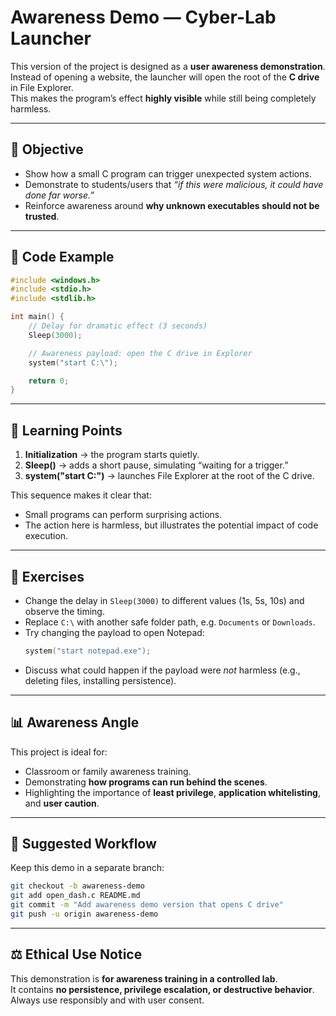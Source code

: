 # Awareness Demo — Cyber-Lab Launcher

This version of the project is designed as a **user awareness demonstration**.  
Instead of opening a website, the launcher will open the root of the **C drive** in File Explorer.  
This makes the program’s effect **highly visible** while still being completely harmless.

---

## 🎯 Objective
- Show how a small C program can trigger unexpected system actions.  
- Demonstrate to students/users that *“if this were malicious, it could have done far worse.”*  
- Reinforce awareness around **why unknown executables should not be trusted**.

---

## 📂 Code Example

```c
#include <windows.h>
#include <stdio.h>
#include <stdlib.h>

int main() {
    // Delay for dramatic effect (3 seconds)
    Sleep(3000);

    // Awareness payload: open the C drive in Explorer
    system("start C:\");

    return 0;
}
```

---

## 🧩 Learning Points

1. **Initialization** → the program starts quietly.  
2. **Sleep()** → adds a short pause, simulating “waiting for a trigger.”  
3. **system("start C:\")** → launches File Explorer at the root of the C drive.  

This sequence makes it clear that:
- Small programs can perform surprising actions.  
- The action here is harmless, but illustrates the potential impact of code execution.  

---

## 📝 Exercises

- Change the delay in `Sleep(3000)` to different values (1s, 5s, 10s) and observe the timing.  
- Replace `C:\` with another safe folder path, e.g. `Documents` or `Downloads`.  
- Try changing the payload to open Notepad:  
  ```c
  system("start notepad.exe");
  ```
- Discuss what could happen if the payload were *not* harmless (e.g., deleting files, installing persistence).

---

## 📊 Awareness Angle

This project is ideal for:
- Classroom or family awareness training.  
- Demonstrating **how programs can run behind the scenes**.  
- Highlighting the importance of **least privilege**, **application whitelisting**, and **user caution**.  

---

## 🔀 Suggested Workflow

Keep this demo in a separate branch:

```bash
git checkout -b awareness-demo
git add open_dash.c README.md
git commit -m "Add awareness demo version that opens C drive"
git push -u origin awareness-demo
```

---

## ⚖️ Ethical Use Notice
This demonstration is **for awareness training in a controlled lab**.  
It contains **no persistence, privilege escalation, or destructive behavior**.  
Always use responsibly and with user consent.
